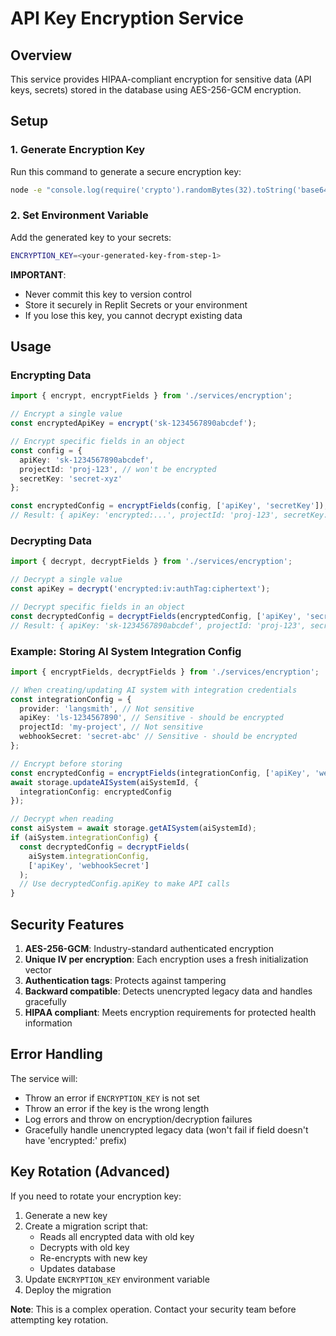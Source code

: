 # API Key Encryption Service

## Overview
This service provides HIPAA-compliant encryption for sensitive data (API keys, secrets) stored in the database using AES-256-GCM encryption.

## Setup

### 1. Generate Encryption Key
Run this command to generate a secure encryption key:
```bash
node -e "console.log(require('crypto').randomBytes(32).toString('base64'))"
```

### 2. Set Environment Variable
Add the generated key to your secrets:
```bash
ENCRYPTION_KEY=<your-generated-key-from-step-1>
```

**IMPORTANT**: 
- Never commit this key to version control
- Store it securely in Replit Secrets or your environment
- If you lose this key, you cannot decrypt existing data

## Usage

### Encrypting Data
```typescript
import { encrypt, encryptFields } from './services/encryption';

// Encrypt a single value
const encryptedApiKey = encrypt('sk-1234567890abcdef');

// Encrypt specific fields in an object
const config = {
  apiKey: 'sk-1234567890abcdef',
  projectId: 'proj-123', // won't be encrypted
  secretKey: 'secret-xyz'
};

const encryptedConfig = encryptFields(config, ['apiKey', 'secretKey']);
// Result: { apiKey: 'encrypted:...', projectId: 'proj-123', secretKey: 'encrypted:...' }
```

### Decrypting Data
```typescript
import { decrypt, decryptFields } from './services/encryption';

// Decrypt a single value
const apiKey = decrypt('encrypted:iv:authTag:ciphertext');

// Decrypt specific fields in an object
const decryptedConfig = decryptFields(encryptedConfig, ['apiKey', 'secretKey']);
// Result: { apiKey: 'sk-1234567890abcdef', projectId: 'proj-123', secretKey: 'secret-xyz' }
```

### Example: Storing AI System Integration Config
```typescript
import { encryptFields, decryptFields } from './services/encryption';

// When creating/updating AI system with integration credentials
const integrationConfig = {
  provider: 'langsmith', // Not sensitive
  apiKey: 'ls-1234567890', // Sensitive - should be encrypted
  projectId: 'my-project', // Not sensitive
  webhookSecret: 'secret-abc' // Sensitive - should be encrypted
};

// Encrypt before storing
const encryptedConfig = encryptFields(integrationConfig, ['apiKey', 'webhookSecret']);
await storage.updateAISystem(aiSystemId, {
  integrationConfig: encryptedConfig
});

// Decrypt when reading
const aiSystem = await storage.getAISystem(aiSystemId);
if (aiSystem.integrationConfig) {
  const decryptedConfig = decryptFields(
    aiSystem.integrationConfig, 
    ['apiKey', 'webhookSecret']
  );
  // Use decryptedConfig.apiKey to make API calls
}
```

## Security Features

1. **AES-256-GCM**: Industry-standard authenticated encryption
2. **Unique IV per encryption**: Each encryption uses a fresh initialization vector
3. **Authentication tags**: Protects against tampering
4. **Backward compatible**: Detects unencrypted legacy data and handles gracefully
5. **HIPAA compliant**: Meets encryption requirements for protected health information

## Error Handling

The service will:
- Throw an error if `ENCRYPTION_KEY` is not set
- Throw an error if the key is the wrong length
- Log errors and throw on encryption/decryption failures
- Gracefully handle unencrypted legacy data (won't fail if field doesn't have 'encrypted:' prefix)

## Key Rotation (Advanced)

If you need to rotate your encryption key:
1. Generate a new key
2. Create a migration script that:
   - Reads all encrypted data with old key
   - Decrypts with old key
   - Re-encrypts with new key
   - Updates database
3. Update `ENCRYPTION_KEY` environment variable
4. Deploy the migration

**Note**: This is a complex operation. Contact your security team before attempting key rotation.
